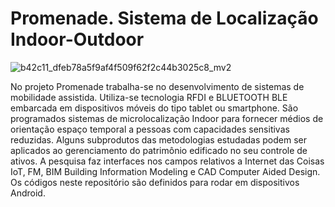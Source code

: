# Promenade. Sistema de Localização Indoor-Outdoor
![b42c11_dfeb78a5f9af4f509f62f2c44b3025c8_mv2](https://user-images.githubusercontent.com/9437020/177428237-c37d6ecb-208a-4a3f-a507-128c75b75e83.png)

No projeto Promenade trabalha-se no desenvolvimento de sistemas de mobilidade assistida. Utiliza-se tecnologia RFDI e BLUETOOTH BLE embarcada em dispositivos móveis do tipo tablet ou smartphone. São programados sistemas de microlocalização Indoor para fornecer médios de orientação espaço temporal a pessoas com capacidades sensitivas reduzidas. 
Alguns subprodutos das metodologias estudadas podem ser aplicados ao gerenciamento do patrimônio edificado no seu controle de ativos. A pesquisa faz interfaces nos campos relativos a Internet das Coisas IoT, FM, BIM Building Information Modeling e CAD Computer Aided Design. Os códigos neste repositório são definidos para rodar em dispositivos Android.
